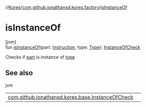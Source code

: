//[Kores](../../index.md)/[com.github.jonathanxd.kores.factory](index.md)/[isInstanceOf](is-instance-of.md)

# isInstanceOf

[jvm]\
fun [isInstanceOf](is-instance-of.md)(part: [Instruction](../com.github.jonathanxd.kores/-instruction/index.md), type: [Type](https://docs.oracle.com/javase/8/docs/api/java/lang/reflect/Type.html)): [InstanceOfCheck](../com.github.jonathanxd.kores.base/-instance-of-check/index.md)

Checks if [part](is-instance-of.md) is instance of [type](is-instance-of.md)

## See also

jvm

| | |
|---|---|
| [com.github.jonathanxd.kores.base.InstanceOfCheck](../com.github.jonathanxd.kores.base/-instance-of-check/index.md) |  |

